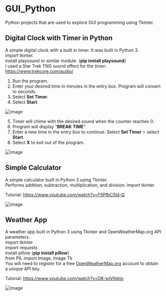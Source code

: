 # GUI_Python
Python projects that are used to explore GUI programming using Tkinter.


## Digital Clock with Timer in Python
A simple digital clock with a built in timer. It was built in Python 3.  
import tkinter.     
install playsound or similar module. {**pip install playsound**}  
I used a Star Trek TNG sound effect for the timer: https://www.trekcore.com/audio/   

1. Run the program.
2. Enter your desired time in minutes in the entry box. Program will convert to seconds.
3. Select **Set Timer**.
4. Select **Start**.


![image](https://user-images.githubusercontent.com/68202736/87608580-2d52c200-c6b5-11ea-8226-0bd4e4e0805c.png)


5. Timer will chime with the desired sound when the counter reaches 0. 
6. Program will display “**BREAK TIME**”.
7. Enter a new time in the entry box to continue. Select **Set Timer** > select **Start**. 
8. Select **X** to exit out of the program.


![image](https://user-images.githubusercontent.com/68202736/87608669-62f7ab00-c6b5-11ea-9130-8bb6b6f00c3c.png)


## Simple Calculator
A simple calculator built in Python 3 using Tkinter.  
Performs addition, subtraction, multiplication,  and division. 
import tkinter    
 
Tutorial: https://www.youtube.com/watch?v=F5PfbC5ld-Q  

![image](https://user-images.githubusercontent.com/68202736/88468927-82ee5200-ce9f-11ea-8233-55579b098c1a.png)


## Weather App  
A weather app built in Python 3 using Tkinter and OpenWeatherMap.org API parameters.  
import tkinter  
import requests    
install pillow {**pip install pillow**}    
from PIL import Image, Image Tk  
You will need to register for a free [OpenWeatherMap.org](https://openweathermap.org/api) account to obtain a unique API key.    

Tutorial: https://www.youtube.com/watch?v=D8-snVfekto

![image](https://user-images.githubusercontent.com/68202736/88468952-ebd5ca00-ce9f-11ea-92dc-49d464cbf416.png)







